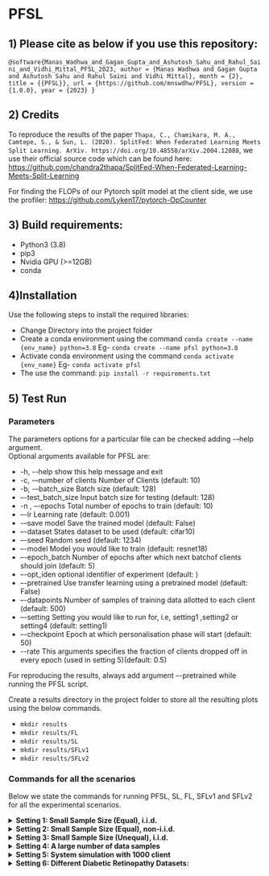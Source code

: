 # PFSL

## 1) Please cite as below if you use this repository:
`@software{Manas_Wadhwa_and_Gagan_Gupta_and_Ashutosh_Sahu_and_Rahul_Saini_and_Vidhi_Mittal_PFSL_2023,
author = {Manas Wadhwa and Gagan Gupta and Ashutosh Sahu and Rahul Saini and Vidhi Mittal},
month = {2},
title = {{PFSL}},
url = {https://github.com/mnswdhw/PFSL},
version = {1.0.0},
year = {2023}
}`


## 2) Credits 

To reproduce the results of the paper `Thapa, C., Chamikara, M. A., Camtepe, S., & Sun, L. (2020). SplitFed: When Federated Learning Meets Split Learning. ArXiv. https://doi.org/10.48550/arXiv.2004.12088`, we use their official source code which can be found here: https://github.com/chandra2thapa/SplitFed-When-Federated-Learning-Meets-Split-Learning

For finding the FLOPs of our Pytorch split model at the client side, we use the profiler: https://github.com/Lyken17/pytorch-OpCounter


## 3) Build requirements:
* Python3 (3.8)
* pip3
* Nvidia GPU (>=12GB)
* conda


## 4)Installation
Use the following steps to install the required libraries:
* Change Directory into the project folder
* Create a conda environment using the command 
`conda create --name {env_name} python=3.8`
Eg- `conda create --name pfsl python=3.8`
* Activate conda environment using the command 
`conda activate {env_name}`
Eg- `conda activate pfsl`
* The use the command: `pip install -r requirements.txt`

## 5) Test Run

### Parameters
The parameters options for a particular file can be checked adding -–help argument.
<br/>Optional arguments available for PFSL are:
* -h, --help show this help message and exit
* -c, -–number of clients Number of Clients (default: 10)
* -b, -–batch_size Batch size (default: 128)
* –-test_batch_size Input batch size for testing (default: 128)
* -n , –-epochs Total number of epochs to train (default: 10)
* –-lr Learning rate (default: 0.001)
* -–save model Save the trained model (default: False)
* –-dataset States dataset to be used (default: cifar10)
* –-seed Random seed (default: 1234)
* –-model Model you would like to train (default: resnet18)
* –-epoch_batch Number of epochs after which next batchof clients should join (default: 5)
* –-opt_iden optional identifier of experiment (default: )
* –-pretrained Use transfer learning using a pretrained model (default: False)
* –-datapoints Number of samples of training data allotted to each client (default: 500)
* –-setting Setting you would like to run for, i.e, setting1 ,setting2 or setting4 (default: setting1)
* –-checkpoint Epoch at which personalisation phase will start (default: 50)
* --rate This arguments specifies the fraction of clients dropped off in every epoch (used in setting 5)(default: 0.5)

For reproducing the results, always add argument –-pretrained while running the PFSL script. 

Create a results directory in the project folder to store all the resulting plots using the below commands.
* `mkdir results`
* `mkdir results/FL`
* `mkdir results/SL`
* `mkdir results/SFLv1`
* `mkdir results/SFLv2`

### Commands for all the scenarios

Below we state the commands for running PFSL, SL, FL, SFLv1 and SFLv2 for all the experimental scenarios.

<details> <summary><b>Setting 1: Small Sample Size (Equal), i.i.d.</b></summary>
<p> In this scenario, each client has a very small number of labelled data points ranging from 50 to 500, and all these samples are distributed identically across clients. There is no class imbalance in training data of each client. To run all the algorithms for setting 1 argument –-setting setting1 and –-datapoints [number of sample per client] has to be added. 
Rest of the arguments can be selected as per choice. Numberof data samples can be chosen from 50, 150, 250, 350 and 500 to reproduce the results. When total data sample size was
50, batch size was chosen to be 32 and for other data samples
greater than 50 batch size was kept at 64. Test batch size was
always taken to be 512. For data sample 150, command are
given below.

* `python PFSL_Setting124.py --dataset cifar10 --setting setting1 --datapoints 150 --pretrained --model resnet18 -c 10 --batch_size 64 --test_batch_size 512 --epochs 100`
* `python FL.py --dataset cifar10 --setting setting1 --datapoints 150 -c 10 --batch_size 64 --test_batch_size 512 --epochs 100`
* `python SL.py --dataset cifar10 --setting setting1 --datapoints 150 -c 10 --batch_size 64 --test_batch_size 512 --epochs 100`
* `python SFLv1.py --dataset cifar10 --setting setting1 --datapoints 150 -c 10 --batch_size 64 --test_batch_size 512 --epochs 100`
* `python SFLv2.py --dataset cifar10 --setting setting1 --datapoints 150 -c 10 --batch_size 64 --test_batch_size 512 --epochs 100`

</p></details>



<details><summary><b>Setting 2: Small Sample Size (Equal), non-i.i.d.</b></summary>
<p>In this setting, we model a situation where every client has more labelled data points from a subset of classes (prominent
classes) and less from the remaining classes. We chose to experiment with heavy label imbalance and diversity. Sample size is small and each client has equal number of training samples. To run all the algorithms for setting 2 argument --setting setting2 has to be added. For PFSL, to enable personalisation phase
from xth epoch, argument --checkpoint [x] has to be added.
Rest of the arguments can be selected as per choice.

* `python PFSL_Setting124.py --dataset cifar10 --model resnet18 --pretrained --setting setting2 --batch_size 64 --test_batch_size 512 --checkpoint 25 --epochs 30`
* `python FL.py --dataset cifar10 --setting setting2 -c 10 --batch_size 64 --test_batch_size 512 --epochs 100`
* `python SL.py --dataset cifar10 --setting setting2 -c 10 --batch_size 64 --test_batch_size 512 --epochs 100`
* `python SFLv1.py --dataset cifar10 --setting setting2 -c 10 --batch_size 64 --test_batch_size 512 --epochs 100`
* `python SFLv2.py --dataset cifar10 --setting setting2 -c 10 --batch_size 64 --test_batch_size 512 --epochs 100`


  
</p>
</details>
  
<details><summary><b>Setting 3: Small Sample Size (Unequal), i.i.d.</b></summary>
<p> In this settingwe consider we there 11 clients where the Large client has 2000 labelled data points
while the other ten small clients have 150 labelled data points,
each distributed identically. The class distributions
among all the clients are the same. For evaluation purposes,
we consider a test set having 2000 data points with an identical
distribution of classes as the train set. 

To reproduce Table IV of the paper, run setting 1 with
datapoints as 150 as illustrated above. To reproduce Table V
of the paper follow the below commands. In all the commands argument --datapoints that denotes the number of datapoints of the large client has to be added.In our case it was 2000.

* `python PFSL_Setting3.py --datapoints 2000 --dataset cifar10 --pretrained --model resnet18 -c 11 --epochs 50`
* `python SFLv1_Setting3.py --datapoints 2000 --dataset cifar10_setting3 -c 11 --epochs 100`
* `python SFLv2_Setting3.py --datapoints 2000 --dataset cifar10_setting3 -c 11 --epochs 100`
* `python FL_Setting3.py --datapoints 2000 --dataset cifar10_setting3 -c 11 --epochs 100`
* `python SL_Setting3.py --datapoints 2000 --dataset cifar10_setting3 -c 11 --epochs 100`
  
 </p>
 </details>


<details>
 <summary><b>Setting 4: A large number of data samples</b></summary>
<p> Here, all clients have large number of samples. This experiment was done with three different image classification datasets:
MNIST, FMNIST, and CIFAR-10. To run all the algorithms for setting 4 argument --setting setting4 has
to be added. Rest of the arguments can be selected as per choice. Dataset argument has 3 options: cifar10, mnist and fmnist.

* `python PFSL_Setting124.py --dataset cifar10 --setting setting4 --pretrained --model resnet18 -c 5 --epochs 20`
* `python FL.py --dataset cifar10 --setting setting4 -c 5 --epochs 20`
* `python SL.py --dataset cifar10 --setting setting4 -c 5 --epochs 20`
* `python SFLv1.py --dataset cifar10 --setting setting4 -c 5 --epochs 20`
* `python SFLv2.py --dataset cifar10 --setting setting4 -c 5 --epochs 20` 
</p>
</details>


<details>
 <summary><b> Setting 5: System simulation with 1000 client</b></summary>
<p> In this setting we try to simulate an environment with 1000 clients. Each client stays in the system only for 1 round which lasts only 1 epoch.
Thus, we evaluate our system for the worst possible scenario when every client cannot stay in the system for long and can only afford to make a minimal effort to participate. We assume that each client has 50 labeled data points sampled randomly but unique to the client. Within each round, we
simulate a dropout, where clients begin training but are not able to complete the weight averaging. We keep the dropout probability at 50%. 


Use the following command to reproduce the results: Here rate argument specifies the dropoff rate which is the numberof clients that will be dropped randomly in every epoch

* `python system_simulation_e2.py -c 10 --batch_size 16 --dataset cifar10 --model resnet18 --pretrained --epochs 100 --rate 0.3`

</p>
</details>
  
             
     


<details>
 <summary><b>Setting 6: Different Diabetic Retinopathy Datasets:</b></summary>
<p> This experiment describes the realistic scenario when healthcare centers have different sets of raw patient data for the
same disease. We have used two datasets EyePACS and APTOS whose references are given below.


<b> Dataset Sources:</b>
* Source of Dataset 1, https://www.kaggle.com/competitions/aptos2019-blindness-detection/data
* Source of Dataset 2, https://www.kaggle.com/datasets/mariaherrerot/eyepacspreprocess

To preprocess the dataset download and store the unzipped files in data/eye dataset1 folder and data/eye dataset2 folder.
For this create directories using the command:
* `mkdir data/eye_dataset1`
* `mkdir data/eye_dataset2`
<br/>
  
  
The directory structure of data is as follows:
* ` data/eye_dataset1/train_images`
* `data/eye_dataset1/test_images`
* `data/eye_dataset1/test.csv`
* `data/eye_dataset1/train.csv`
* `data/eye_dataset2/eyepacs_preprocess/eyepacs_preprocess/`
* `data/eye_dataset2/trainLabels.csv`

Once verify the path of the unzipped folders in the load data function of preprocess_eye_dataset_1.py and preprocess_eye_dataset_2.py files.

For Data preprocessing, run the commands mentioned below
for both the datasets <br/>
`python utils/preprocess_eye_dataset_1.py`  <br/>
`python utils/preprocess_eye_dataset 2.py`

* `python PFSL_DR.py --pretrained --model resnet18 -c 10 --batch_size 64 --test_batch_size 512 --epochs 100`
* `python FL_DR.py -c 10 --batch_size 64--test_batch_size 512 --epochs 100`
* `python SL_DR.py --batch_size 64 --test batch_size 512 --epochs 100`
* `python SFLv1_DR.py --batch_size 64 --test_batch_size 512 --epochs 100`
* `python SFLv2_DR.py --batch_size 64 --test_batch_size 512 --epochs 100`
</p>
</details>




